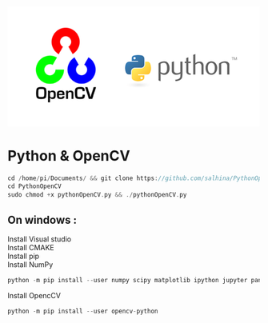 ![Image description](https://github.com/salhina/PythonOpenCV/blob/master/pythonOpenCV.png)
# Python & OpenCV
```c
cd /home/pi/Documents/ && git clone https://github.com/salhina/PythonOpenCV
cd PythonOpenCV 
sudo chmod +x pythonOpenCV.py && ./pythonOpenCV.py 
```

## On windows : 
Install Visual studio </br>
Install CMAKE </br>
Install pip </br>
Install NumPy 
```python
python -m pip install --user numpy scipy matplotlib ipython jupyter pandas sympy nose
```
Install OpencCV
```python
python -m pip install --user opencv-python
```
